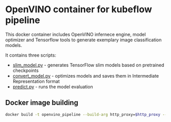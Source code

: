 # OpenVINO container for kubeflow pipeline

This docker container includes OpenVINO infernece engine, model optimizer and Tensorflow tools to generate 
exemplary image classification models.

It contains three scripts:

- [slim_model.py](tf_slim.md) - generates TensorFlow slim models based on pretrained checkpoints
- [convert_model.py](mo.md) - optimizes models and saves them in Intermediate Representation format
- [predict.py](predict.md) - runs the model evaluation


## Docker image building

```bash
docker build -t openvino_pipeline --build-arg http_proxy=$http_proxy --build-arg https_proxy=$https_proxy .
```
